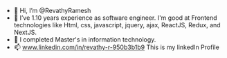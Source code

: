 - 👋 Hi, I’m @RevathyRamesh
- 👀 I’ve 1.10 years experience as software engineer. I'm good at Frontend technologies like Html, css, javascript, jquery, ajax, ReactJS, Redux, and NextJS.
- 🌱 I completed Master's in information technology.
- 📫 www.linkedin.com/in/revathy-r-950b3b1b9 This is my linkedIn Profile

<!---
RevathyRamesh/RevathyRamesh is a ✨ special ✨ repository because its `README.md` (this file) appears on your GitHub profile.
You can click the Preview link to take a look at your changes.
--->
